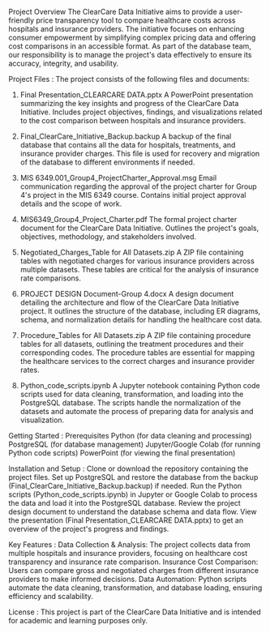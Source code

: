 Project Overview
The ClearCare Data Initiative aims to provide a user-friendly price transparency tool to compare healthcare costs across hospitals and insurance providers. The initiative focuses on enhancing consumer empowerment by simplifying complex pricing data and offering cost comparisons in an accessible format. As part of the database team, our responsibility is to manage the project's data effectively to ensure its accuracy, integrity, and usability. 

Project Files :
The project consists of the following files and documents:

1. Final Presentation_CLEARCARE DATA.pptx
A PowerPoint presentation summarizing the key insights and progress of the ClearCare Data Initiative.
Includes project objectives, findings, and visualizations related to the cost comparison between hospitals and insurance providers.

2. Final_ClearCare_Initiative_Backup.backup
A backup of the final database that contains all the data for hospitals, treatments, and insurance provider charges.
This file is used for recovery and migration of the database to different environments if needed.

3. MIS 6349.001_Group4_ProjectCharter_Approval.msg
Email communication regarding the approval of the project charter for Group 4's project in the MIS 6349 course.
Contains initial project approval details and the scope of work.

4. MIS6349_Group4_Project_Charter.pdf
The formal project charter document for the ClearCare Data Initiative.
Outlines the project's goals, objectives, methodology, and stakeholders involved.

5. Negotiated_Charges_Table for All Datasets.zip
A ZIP file containing tables with negotiated charges for various insurance providers across multiple datasets.
These tables are critical for the analysis of insurance rate comparisons.

6. PROJECT DESIGN Document-Group 4.docx
A design document detailing the architecture and flow of the ClearCare Data Initiative project.
It outlines the structure of the database, including ER diagrams, schema, and normalization details for handling the healthcare cost data.

7. Procedure_Tables for All Datasets.zip
A ZIP file containing procedure tables for all datasets, outlining the treatment procedures and their corresponding codes.
The procedure tables are essential for mapping the healthcare services to the correct charges and insurance provider rates.

8. Python_code_scripts.ipynb
A Jupyter notebook containing Python code scripts used for data cleaning, transformation, and loading into the PostgreSQL database.
The scripts handle the normalization of the datasets and automate the process of preparing data for analysis and visualization.

Getting Started :
Prerequisites
Python (for data cleaning and processing)
PostgreSQL (for database management)
Jupyter/Google Colab (for running Python code scripts)
PowerPoint (for viewing the final presentation)


Installation and Setup :
Clone or download the repository containing the project files.
Set up PostgreSQL and restore the database from the backup (Final_ClearCare_Initiative_Backup.backup) if needed.
Run the Python scripts (Python_code_scripts.ipynb) in Jupyter or Google Colab to process the data and load it into the PostgreSQL database.
Review the project design document to understand the database schema and data flow.
View the presentation (Final Presentation_CLEARCARE DATA.pptx) to get an overview of the project's progress and findings.

Key Features :
Data Collection & Analysis: The project collects data from multiple hospitals and insurance providers, focusing on healthcare cost transparency and insurance rate comparison.
Insurance Cost Comparison: Users can compare gross and negotiated charges from different insurance providers to make informed decisions.
Data Automation: Python scripts automate the data cleaning, transformation, and database loading, ensuring efficiency and scalability.

License :
This project is part of the ClearCare Data Initiative and is intended for academic and learning purposes only.
